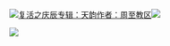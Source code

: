 [![](https://res.chinacath.cn/web/2024/11/08/1731030050068.png@!w100h100)复活之庆辰专辑：天韵作者：周至教区![](https://res.chinacath.cn/web/icon/play-128.png)](http://www.zhouzhidiocese.com/track/109919)

![](https://res.chinacath.cn/web/images/2022/12/02/1669945123551.jpg)